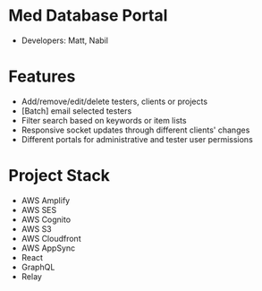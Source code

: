 # Med Database Portal
 - Developers: Matt, Nabil
 
# Features
 - Add/remove/edit/delete testers, clients or projects
 - [Batch] email selected testers
 - Filter search based on keywords or item lists
 - Responsive socket updates through different clients' changes
 - Different portals for administrative and tester user permissions

# Project Stack
 - AWS Amplify
 - AWS SES
 - AWS Cognito
 - AWS S3
 - AWS Cloudfront
 - AWS AppSync
 - React
 - GraphQL
 - Relay
